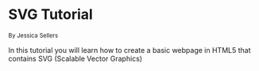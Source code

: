 # SVG Tutorial
<sup>By Jessica Sellers</sup>

In this tutorial you will learn how to create a basic webpage in HTML5 that contains SVG (Scalable Vector Graphics)
